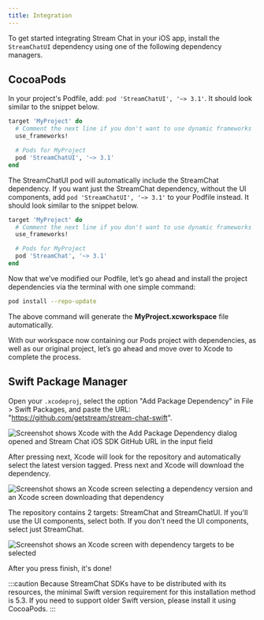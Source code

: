 ```yaml
---
title: Integration
---
```


To get started integrating Stream Chat in your iOS app, install the `StreamChatUI` dependency using one of the following dependency managers.

## CocoaPods

In your project's Podfile, add: `pod 'StreamChatUI', '~> 3.1'`. It should look similar to the snippet below.

```ruby
target 'MyProject' do
  # Comment the next line if you don't want to use dynamic frameworks
  use_frameworks!

  # Pods for MyProject
  pod 'StreamChatUI', '~> 3.1'
end
```

The StreamChatUI pod will automatically include the StreamChat dependency. If you want just the StreamChat dependency, without the UI components, add `pod 'StreamChatUI', '~> 3.1'` to your Podfile instead. It should look similar to the snippet below.

```ruby
target 'MyProject' do
  # Comment the next line if you don't want to use dynamic frameworks
  use_frameworks!

  # Pods for MyProject
  pod 'StreamChat', '~> 3.1'
end
```

Now that we’ve modified our Podfile, let’s go ahead and install the project dependencies via the terminal with one simple command:

```bash
pod install --repo-update
```

The above command will generate the **MyProject.xcworkspace** file automatically.

With our workspace now containing our Pods project with dependencies, as well as our original project, let’s go ahead and move over to Xcode to complete the process.

## Swift Package Manager

Open your `.xcodeproj`, select the option "Add Package Dependency" in File > Swift Packages, and paste the URL: "https://github.com/getstream/stream-chat-swift".

![Screenshot shows Xcode with the Add Package Dependency dialog opened and Stream Chat iOS SDK GitHub URL in the input field](/img/spm-00.png)

After pressing next, Xcode will look for the repository and automatically select the latest version tagged. Press next and Xcode will download the dependency.

![Screenshot shows an Xcode screen selecting a dependency version and an Xcode screen downloading that dependency](/img/spm-01.png)

The repository contains 2 targets: StreamChat and StreamChatUI. If you'll use the UI components, select both. If you don't need the UI components, select just StreamChat.

![Screenshot shows an Xcode screen with dependency targets to be selected](/img/spm-02.png)

After you press finish, it's done!


:::caution
Because StreamChat SDKs have to be distributed with its resources, the minimal Swift version requirement for this installation method is 5.3. If you need to support older Swift version, please install it using CocoaPods.
:::